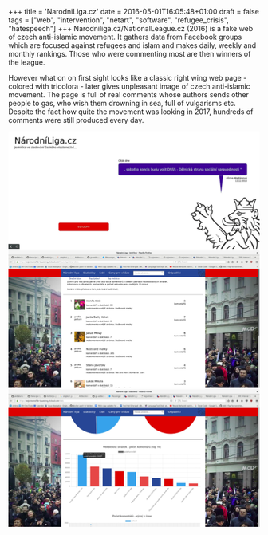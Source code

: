 +++
title = 'NarodniLiga.cz'
date = 2016-05-01T16:05:48+01:00
draft = false
tags = ["web", "intervention", "netart", "software", "refugee_crisis", "hatespeech"]
+++
Narodniliga.cz/NationalLeague.cz (2016) is a fake web of czech anti-islamic movement.
It gathers data from Facebook groups which are focused against refugees and islam and makes daily, weekly and monthly rankings.
Those who were commenting most are then winners of the league. 

However what on on first sight looks like a classic right wing web page - colored with tricolora - later gives unpleasant image of czech anti-islamic movement.
The page is full of real comments whose authors sends other people to gas, who wish them drowning in sea, full of vulgarisms etc.
Despite the fact how quite the movement was looking in 2017, hundreds of comments were still produced every day.

![](1.jpg)
![](2.jpg)
![](3.jpg)
